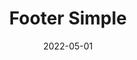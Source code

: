 ---
title: Footer Simple
component: "footers"
date: 2022-05-01
seo:
  page_title:
  meta_description:
  featured_image: /uploads/featured-image.jpg
  featured_image_alt:
hero:
  heading:
  body:
  hero_image:
    image: /uploads/featured-image.jpg
    image_alt:
html_example:
  - |
    <footer class="footer">
      <div class="footer__bottom wrapper-lg">
        <div class="footer__copyright flex flex-column flex-row-md flex-center">
          <p>© 2023 Insight Creative, Inc.</p>
          <ul class="footer__copyright-nav flex flex-justify-center">
            <li class="footer__copyright-item"><a href="/privacy-policy/">Privacy Policy</a></li>
            <li class="footer__copyright-item"><a href="/sitemap/">Sitemap</a></li>
            <li class="footer__copyright-item"><a href="/contact/">Contact</a></li>
          </ul>
          <div class="footer__credits"><a href="https://insightcreative.com" target="_blank">Website by Insight Creative, Inc.</a></div>
        </div>
      </div>
    </footer>
css_example:
  - |
    .footer {
      background-color: $dark-black;
      color: $white;
    }

    .footer a {
      color: $white;
      text-decoration: none;

      &:hover,
      &:focus {
        text-decoration: underline;
      }
    }

    .copyright {
      font-size: $ic--100;
      padding: $ic-100 0;

      @include breakpoint(md)  {
        .credits {
          margin-left: auto;
        }
      }
    }

    .copyright__nav {
      margin: 0;
      padding: 0;
    }

    .copyright__list-item {
      list-style-type: none;
      margin: $ic-100;

      @include breakpoint(md)  {
        margin: 0 0 0 $ic--100;
      }
    }
---